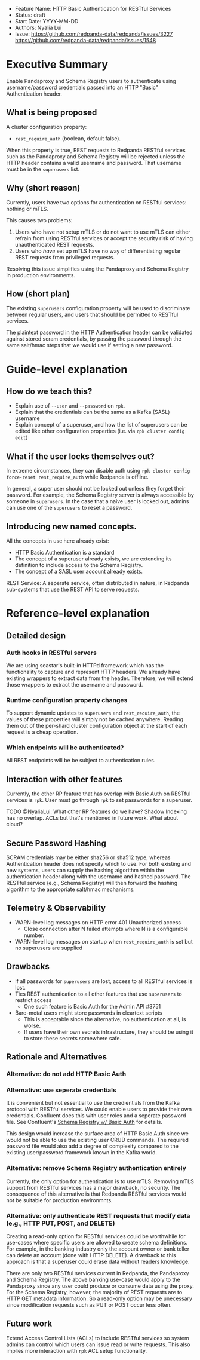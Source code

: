 - Feature Name: HTTP Basic Authentication for RESTful Services
- Status: draft
- Start Date: YYYY-MM-DD
- Authors: Nyalia Lui
- Issue: https://github.com/redpanda-data/redpanda/issues/3227 https://github.com/redpanda-data/redpanda/issues/1548

# Executive Summary

Enable Pandaproxy and Schema Registry users to authenticate using username/password credentials passed into an HTTP "Basic" Authentication header.

## What is being proposed

A cluster configuration property:
* `rest_require_auth` (boolean, default false).

When this property is true, REST requests to Redpanda RESTful services such as the Pandaproxy and Schema Registry will be rejected unless
the HTTP header contains a valid username and password. That username must be in the `superusers` list.

## Why (short reason)

Currently, users have two options for authentication on RESTful services: nothing or mTLS.

This causes two problems:
1. Users who have not setup mTLS or do not want to use mTLS can either refrain from using RESTful services or accept the security risk of
having unauthenticated REST requests.
2. Users who _have_ set up mTLS have no way of differentiating regular REST requests from privileged requests.

Resolving this issue simplifies using the Pandaproxy and Schema Registry in production environments.

## How (short plan)

The existing `superusers` configuration property will be used to discriminate between regular users, and users that should be permitted
to RESTful services.

The plaintext password in the HTTP Authentication header can be validated against stored scram credentials, by passing the password
through the same salt/hmac steps that we would use if setting a new password.

# Guide-level explanation
## How do we teach this?

- Explain use of `--user` and `--password` on `rpk`.
- Explain that the credentials can be the same as a Kafka (SASL) username
- Explain concept of a superuser, and how the list of superusers can be
  edited like other configuration properties (i.e. via `rpk cluster config edit`)

## What if the user locks themselves out?

In extreme circumstances, they can disable auth using
`rpk cluster config force-reset rest_require_auth` while Redpanda is offline.

In general, a super user should not be locked out unless they forget their password. For example, the Schema Registry server is always
accessible by someone in `superusers`. In the case that a naive user is locked out, admins can use one of the `superusers` to reset a
password. 


## Introducing new named concepts.

All the concepts in use here already exist:
- HTTP Basic Authentication is a standard
- The concept of a superuser already exists, we are extending its definition
  to include access to the Schema Registry.
- The concept of a SASL user account already exists.

REST Service: A seperate service, often distributed in nature, in Redpanda sub-systems that use the REST API to serve requests.


# Reference-level explanation

## Detailed design

### Auth hooks in RESTful servers

We are using seastar's built-in HTTPd framework which has the functionality to capture and represent HTTP headers. We already have
existing wrappers to extract data from the header. Therefore, we will extend those wrappers to extract the username and password.

### Runtime configuration property changes

To support dynamic updates to `superusers` and `rest_require_auth`, the values of these properties will simply not be cached anywhere.
Reading them out of the per-shard cluster configuration object at the start of each request is a cheap operation.

### Which endpoints will be authenticated?

All REST endpoints will be be subject to authentication rules.

## Interaction with other features

Currently, the other RP feature that has overlap with Basic Auth on RESTful services is `rpk`.
User must go through `rpk` to set passwords for a superuser.

TODO @NyaliaLui: What other RP features do we have? Shadow Indexing has no overlap. ACLs but
that's mentioned in future work. What about cloud?

## Secure Password Hashing

SCRAM credentials may be either sha256 or sha512 type, whereas Authentication header does not specify which to use.  For both existing
and new systems, users can supply the hashing algorithm within the authentication header along with the username and hashed password.
The RESTful service (e.g., Schema Registry) will then forward the hashing algorithm to the appropriate salt/hmac mechanisms.

## Telemetry & Observability

* WARN-level log messages on HTTP error 401 Unauthorized access
  * Close connection after N failed attempts where N is a configurable number.
* WARN-level log messages on startup when `rest_require_auth` is set but no superusers are
supplied

## Drawbacks

* If all passwords for `superusers` are lost, access to all RESTful services is lost.
* Ties REST authentication to all other features that use `superusers` to restrict access
  * One such feature is Basic Auth for the Admin API #3751
* Bare-metal users might store passwords in cleartext scripts
  * This is acceptable since the alternative, no authentication at all, is worse.
  * If users have their own secrets infrastructure, they should be using it
    to store these secrets somewhere safe.

## Rationale and Alternatives

### Alternative: do not add HTTP Basic Auth

### Alternative: use seperate credentials

It is convenient but not essential to use the credientials from the Kafka protocol with RESTful services. We could enable users
to provide their own credentials. Confluent does this with user roles and a seperate password file. See Confluent's
[Schema Registry w/ Basic Auth](https://docs.confluent.io/platform/current/security/basic-auth.html#basic-auth-sr) for details.

This design would increase the surface area of HTTP Basic Auth since we would not be able to use the existing user CRUD commands.
The required password file would also add a degree of complexity compared to the existing user/password framework known in the Kafka world.

### Alternative: remove Schema Registry authentication entirely

Currently, the only option for authentication is to use mTLS. Removing mTLS support from RESTful services has a major drawback,
no security. The consequence of this alternative is that Redpanda RESTful services would not be suitable for production environmnts.

### Alternative: only authenticate REST requests that modify data (e.g., HTTP PUT, POST, and DELETE)

Creating a read-only option for RESTful services could be worthwhile for use-cases where specific users are allowed to create schema
definitions. For example, in the banking industry only the account owner or bank teller can delete an account (done with HTTP DELETE).
A drawback to this approach is that a superuser could erase data without readers knowledge.

There are only two RESTful services current in Redpanda, the Pandaproxy and Schema Registry. The above banking use-case would apply
to the Pandaproxy since any user could produce or consume data using the proxy. For the Schema Registry, however, the majority of REST
requests are to HTTP GET metadata information. So a read-only option may be unecessary since modification requests such as PUT or POST
occur less often.

## Future work

Extend Access Control Lists (ACLs) to include RESTful services so system admins can control which users can issue read or write requests.
This also implies more interaction with `rpk` ACL setup functionality.